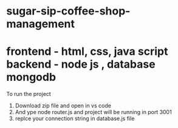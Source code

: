 # sugar-sip-coffee-shop-management
frontend - html, css, java script 
backend - node js , database mongodb
========================================
To run the project 
1. Download zip file and open in vs code
2. And ype node router.js and project will be running in port 3001
3. replce your connection string in database.js file 
   

